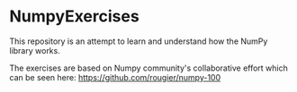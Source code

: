 # NumpyExercises

This repository is an attempt to learn and understand how the NumPy library works.

The exercises are based on Numpy community's collaborative effort which can be seen here: https://github.com/rougier/numpy-100
